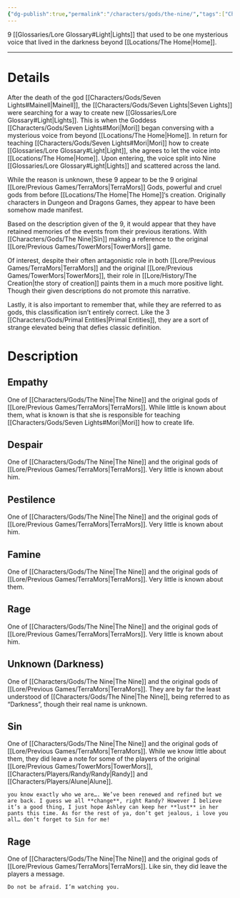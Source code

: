 ```yaml
---
{"dg-publish":true,"permalink":"/characters/gods/the-nine/","tags":["Character/God","TerraMors"]}
---
```


9 [[Glossaries/Lore Glossary#Light\|Lights]] that used to be one mysterious voice that lived in the darkness beyond [[Locations/The Home\|Home]]. 

---
# Details
After the death of the god [[Characters/Gods/Seven Lights#Mainell\|Mainell]], the [[Characters/Gods/Seven Lights\|Seven Lights]] were searching for a way to create new [[Glossaries/Lore Glossary#Light\|Lights]]. This is when the Goddess [[Characters/Gods/Seven Lights#Mori\|Mori]] began conversing with a mysterious voice from beyond [[Locations/The Home\|Home]]. In return for teaching [[Characters/Gods/Seven Lights#Mori\|Mori]] how to create [[Glossaries/Lore Glossary#Light\|Light]], she agrees to let the voice into [[Locations/The Home\|Home]]. Upon entering, the voice split into Nine [[Glossaries/Lore Glossary#Light\|Lights]] and scattered across the land. 

While the reason is unknown, these 9 appear to be the 9 original [[Lore/Previous Games/TerraMors\|TerraMors]] Gods, powerful and cruel gods from before [[Locations/The Home\|The Home]]‘s creation. Originally characters in Dungeon and Dragons Games, they appear to have been somehow made manifest.

Based on the description given of the 9, it would appear that they have retained memories of the events from their previous iterations. With [[Characters/Gods/The Nine\|Sin]] making a reference to the original [[Lore/Previous Games/TowerMors\|TowerMors]] game. 

Of interest, despite their often antagonistic role in both [[Lore/Previous Games/TerraMors\|TerraMors]] and the original [[Lore/Previous Games/TowerMors\|TowerMors]], their role in [[Lore/History/The Creation\|the story of creation]] paints them in a much more positive light. Though their given descriptions do not promote this narrative.

Lastly, it is also important to remember that, while they are referred to as gods, this classification isn’t entirely correct. Like the 3 [[Characters/Gods/Primal Entities\|Primal Entities]], they are a sort of strange elevated being that defies classic definition.

# Description

## Empathy
One of [[Characters/Gods/The Nine\|The Nine]] and the original gods of [[Lore/Previous Games/TerraMors\|TerraMors]]. While little is known about them, what is known is that she is responsible for teaching [[Characters/Gods/Seven Lights#Mori\|Mori]] how to create life.

## Despair
One of [[Characters/Gods/The Nine\|The Nine]] and the original gods of [[Lore/Previous Games/TerraMors\|TerraMors]]. Very little is known about him.

## Pestilence
One of [[Characters/Gods/The Nine\|The Nine]] and the original gods of [[Lore/Previous Games/TerraMors\|TerraMors]]. Very little is known about him.

## Famine
One of [[Characters/Gods/The Nine\|The Nine]] and the original gods of [[Lore/Previous Games/TerraMors\|TerraMors]]. Very little is known about them.

## Rage
One of [[Characters/Gods/The Nine\|The Nine]] and the original gods of [[Lore/Previous Games/TerraMors\|TerraMors]]. Very little is known about him.

## Unknown (Darkness)
One of [[Characters/Gods/The Nine\|The Nine]] and the original gods of [[Lore/Previous Games/TerraMors\|TerraMors]]. They are by far the least understood of [[Characters/Gods/The Nine\|The Nine]], being referred to as “Darkness”, though their real name is unknown.

## Sin
One of [[Characters/Gods/The Nine\|The Nine]] and the original gods of [[Lore/Previous Games/TerraMors\|TerraMors]]. While we know little about them, they did leave a note for some of the players of the original [[Lore/Previous Games/TowerMors\|TowerMors]], [[Characters/Players/Randy/Randy\|Randy]] and [[Characters/Players/Alune\|Alune]].
```
you know exactly who we are…. We’ve been renewed and refined but we are back. I guess we all **change**, right Randy? However I believe it’s a good thing, I just hope Ashley can keep her **lust** in her pants this time. As for the rest of ya, don’t get jealous, i love you all… don’t forget to Sin for me!
```

## Rage
One of [[Characters/Gods/The Nine\|The Nine]] and the original gods of [[Lore/Previous Games/TerraMors\|TerraMors]]. Like sin, they did leave the players a message.
```
Do not be afraid. I’m watching you.
```